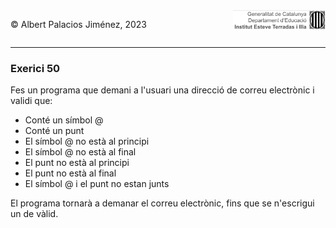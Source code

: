 <div style="display: flex; width: 100%;">
    <div style="flex: 1; padding: 0px;">
        <p>© Albert Palacios Jiménez, 2023</p>
    </div>
    <div style="flex: 1; padding: 0px; text-align: right;">
        <img src="../../assets/ieti.png" height="32" alt="Logo de IETI" style="max-height: 32px;">
    </div>
</div>
<hr/>

### Exerici 50

Fes un programa que demani a l'usuari una direcció de correu electrònic i validi que:

- Conté un símbol @
- Conté un punt
- El símbol @ no està al principi
- El símbol @ no està al final
- El punt no està al principi
- El punt no està al final
- El símbol @ i el punt no estan junts

El programa tornarà a demanar el correu electrònic, fins que se n'escrigui un de vàlid.


